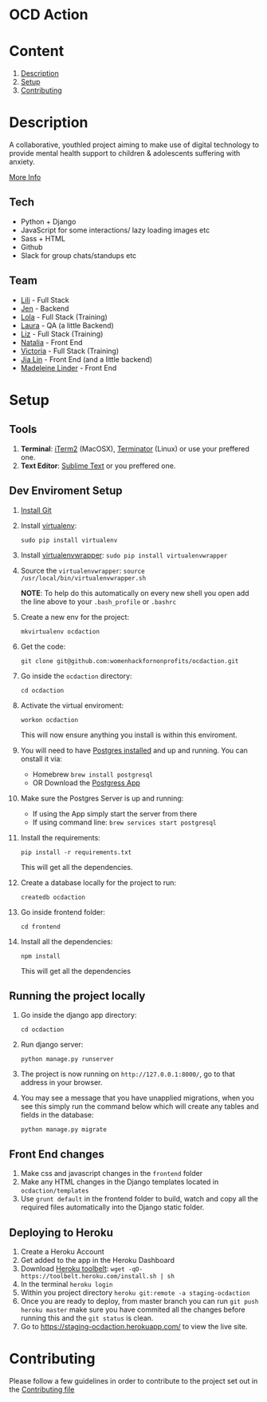 # OCD Action

# Content

1. [Description](#description)
2. [Setup](#setup)
3. [Contributing](#contributing)


# Description
A collaborative, youth­led project aiming to make use of digital technology to provide mental health support to children & adolescents suffering with anxiety.

[More Info](https://github.com/womenhackfornonprofits/whfnp-wiki/wiki/Current-Projects#ocd-action)


## Tech
- Python + Django
- JavaScript for some interactions/ lazy loading images etc
- Sass + HTML
- Github
- Slack for group chats/standups etc

## Team
- [Lili](https://github.com/lili2311) - Full Stack
- [Jen](https://github.com/jsms90) - Backend
- [Lola](https://github.com/LolaPwa) - Full Stack (Training)
- [Laura](https://github.com/lmash) - QA (a little Backend)
- [Liz](https://github.com/Mawer) - Full Stack (Training)
- [Natalia](https://github.com/natalia-z) - Front End
- [Victoria](https://github.com/VAO11) - Full Stack (Training)
- [Jia Lin](https://github.com/jlin95) - Front End (and a little backend)
- [Madeleine Linder](https://github.com/madeleinel) - Front End

# Setup
## Tools
1. **Terminal**: [iTerm2](https://www.iterm2.com/) (MacOSX), [Terminator](http://gnometerminator.blogspot.co.uk/p/introduction.html) (Linux) or use your preffered one.
2. **Text Editor**: [Sublime Text](http://www.sublimetext.com/) or you preffered one.

## Dev Enviroment Setup
1. [Install Git](http://git-scm.com/download/mac)

1. Install [virtualenv](https://virtualenv.pypa.io/en/stable/):

	```sudo pip install virtualenv```

2. Install [virtualenvwrapper](https://virtualenvwrapper.readthedocs.io/en/latest/install.html): ```sudo pip install virtualenvwrapper```

3. Source the `virtualenvwrapper`:
	```source /usr/local/bin/virtualenvwrapper.sh```

	**NOTE**: To help do this automatically on every new shell you open add the line above to your `.bash_profile` or  `.bashrc`

4. Create a new env for the project:

	 ```mkvirtualenv ocdaction```
6. Get the code:

	```git clone git@github.com:womenhackfornonprofits/ocdaction.git```

6. Go inside the `ocdaction` directory:

	```cd ocdaction```

7. Activate the virtual enviroment:

	 ```workon ocdaction```

	 This will now ensure anything you install is within this enviroment.

8. You will need to have [Postgres installed](https://www.postgresql.org/download/) and up and running. You can onstall it via:
	- Homebrew ```brew install postgresql```
	- OR Download the [Postgress App](http://postgresapp.com/)

9. Make sure the Postgres Server is up and running:
	- If using the App simply start the server from there
	- If using command line: ``brew services start postgresql``

9. Install the requirements:

	 ```pip install -r requirements.txt```

	 This will get all the dependencies.

9. Create a database locally for the project to run:

	```createdb ocdaction```

10. Go inside frontend folder:

	```cd frontend```

11. Install all the dependencies:

	 ```npm install```

	 This will get all the dependencies


## Running the project locally
1. Go inside the django app directory:

	```cd ocdaction```
2. Run django server:

	```python manage.py runserver```

3. The project is now running on `http://127.0.0.1:8000/`, go to that address in your browser.
4. You may see a message that you have unapplied migrations, when you see this simply run the command below which will create any tables and fields in the database:

	```python manage.py migrate```


## Front End changes
1. Make css and javascript changes in the ```frontend``` folder
2. Make any HTML changes in the Django templates located in `ocdaction/templates`
3. Use `grunt default` in the frontend folder to build, watch and copy all the required files automatically into the Django static folder.

## Deploying to Heroku
1. Create a Heroku Account
2. Get added to the app in the Heroku Dashboard
3. Download [Heroku toolbelt](https://devcenter.heroku.com/articles/heroku-command-line): `wget -qO- https://toolbelt.heroku.com/install.sh | sh`
3. In the terminal `heroku login`
4. Within you project directory `heroku git:remote -a staging-ocdaction`
5. Once you are ready to deploy, from master branch you can run `git push heroku master` make sure you have commited all the changes before running this and the `git status` is clean.
6. Go to https://staging-ocdaction.herokuapp.com/ to view the live site.

# Contributing
Please follow a few guidelines in order to contribute to the project set out in the [Contributing file](https://github.com/womenhackfornonprofits/ocdaction/blob/master/CONTRIBUTING.md)
